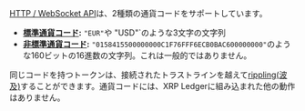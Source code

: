 [HTTP / WebSocket API](../../references/http-websocket-apis/index.md)は、2種類の通貨コードをサポートしています。

- **[標準通貨コード](../../references/protocol/data-types/currency-formats.md#標準通貨コード):** `"EUR"`や "USD"`のような3文字の文字列
- **[非標準通貨コード](../../references/protocol/data-types/currency-formats.md#非標準通貨コード):** `"0158415500000000C1F76FFF6ECB0BAC600000000"`のような160ビットの16進数の文字列。これは一般的ではありません。

同じコードを持つトークンは、接続されたトラストラインを越えて[rippling(波及)](../../concepts/tokens/fungible-tokens/rippling.md)することができます。通貨コードには、XRP Ledgerに組み込まれた他の動作はありません。
